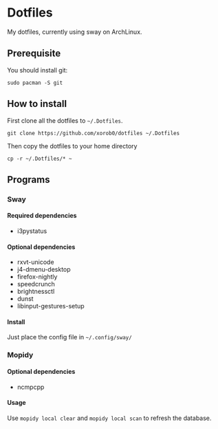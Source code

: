 # Dotfiles
My dotfiles, currently using sway on ArchLinux.

## Prerequisite 
You should install git:
```
sudo pacman -S git
```

## How to install
First clone all the dotfiles to `~/.Dotfiles`.
```
git clone https://github.com/xorob0/dotfiles ~/.Dotfiles
```
Then copy the dotfiles to your home directory
```
cp -r ~/.Dotfiles/* ~
```

## Programs

### Sway
#### Required dependencies
- i3pystatus

#### Optional dependencies
- rxvt-unicode
- j4-dmenu-desktop
- firefox-nightly
- speedcrunch
- brightnessctl
- dunst
- libinput-gestures-setup

#### Install
Just place the config file in `~/.config/sway/`

### Mopidy
#### Optional dependencies
- ncmpcpp

#### Usage
Use `mopidy local clear` and `mopidy local scan` to refresh the database.

